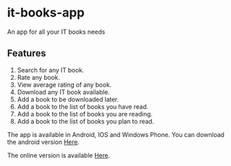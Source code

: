 it-books-app
===================

An app for all your IT books needs

## Features
1. Search for any IT book.
2. Rate any book.
3. View average rating of any book.
4. Download any IT book available.
5. Add a book to be downloaded later.
6. Add a book to the list of books you have read.
7. Add a book to the list of books you are reading.
8. Add a book to the list of books you plan to read.

The app is available in Android, IOS and Windows Phone.
You can download the android version [Here](https://it-books-app.heroku.com/).


The online version is available [Here](https://it-books-app.heroku.com).

